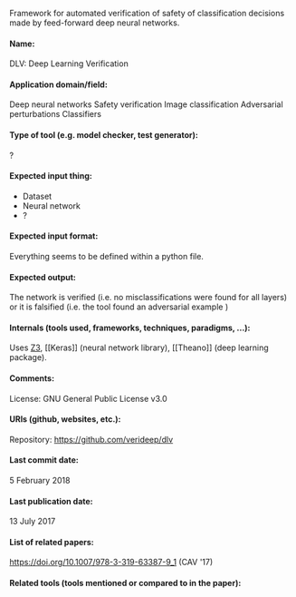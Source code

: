 Framework for automated verification of safety of classification decisions made by feed-forward deep neural networks.

#### Name:
DLV: Deep Learning Verification

#### Application domain/field:
Deep neural networks
Safety verification
Image classification
Adversarial perturbations
Classifiers

#### Type of tool (e.g. model checker, test generator):
?

#### Expected input thing:
- Dataset
- Neural network
- ?

#### Expected input format:
Everything seems to be defined within a python file.

#### Expected output:
The network is verified (i.e. no misclassifications were found for all layers) or it is falsified (i.e. the tool found an adversarial example )

#### Internals (tools used, frameworks, techniques, paradigms, ...):
Uses [Z3](Solvers/SMT/Z3.md), [[Keras]] (neural network library), [[Theano]] (deep learning package).

#### Comments:
License: GNU General Public License v3.0

#### URIs (github, websites, etc.):
Repository: https://github.com/verideep/dlv 

#### Last commit date:
5 February 2018

#### Last publication date:
13 July 2017

#### List of related papers:
https://doi.org/10.1007/978-3-319-63387-9_1 (CAV '17)

#### Related tools (tools mentioned or compared to in the paper):
